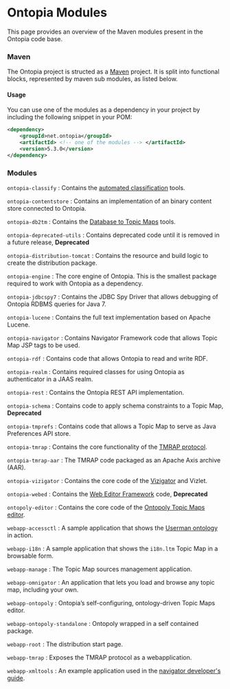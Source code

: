 Ontopia Modules
===============

<p class="introduction">
This page provides an overview of the Maven modules present in the Ontopia code base.
</p>

### Maven ###

The Ontopia project is structed as a [Maven](https://maven.apache.org/) project. It is split into
functional blocks, represented by maven sub modules, as listed below.

#### Usage ####

You can use one of the modules as a dependency in your project by including the following snippet in 
your POM:

````xml
<dependency>
	<groupId>net.ontopia</groupId>
	<artifactId> <!-- one of the modules --> </artifactId>
	<version>5.3.0</version>
</dependency>
````

### Modules ###

`ontopia-classify`
:    Contains the [automated classification](classify/dev-guide.html) tools.

`ontopia-contentstore`
:    Contains an implementation of an binary content store connected to Ontopia.

`ontopia-db2tm`
:    Contains the [Database to Topic Maps](db2tm/user-guide.html) tools.

`ontopia-deprecated-utils`
:    Contains deprecated code until it is removed in a future release, **Deprecated**

`ontopia-distribution-tomcat`
:    Contains the resource and build logic to create the distribution package.

`ontopia-engine`
:    The core engine of Ontopia. This is the smallest package required to work with Ontopia as a
     dependency.

`ontopia-jdbcspy7`
:    Contains the JDBC Spy Driver that allows debugging of Ontopia RDBMS queries for Java 7.

`ontopia-lucene`
:    Contains the full text implementation based on Apache Lucene.

`ontopia-navigator`
:    Contains Navigator Framework code that allows Topic Map JSP tags to be used.

`ontopia-rdf`
:    Contains code that allows Ontopia to read and write RDF.

`ontopia-realm`
:    Contains required classes for using Ontopia as authenticator in a JAAS realm.

`ontopia-rest`
:    Contains the Ontopia REST API implementation.

`ontopia-schema`
:    Contains code to apply schema constraints to a Topic Map, **Deprecated**

`ontopia-tmprefs`
:    Contains code that allows a Topic Map to serve as Java Preferences API store.

`ontopia-tmrap`
:    Contains the core functionality of the [TMRAP protocol](tmrap/dev-guide.html).

`ontopia-tmrap-aar`
:    The TMRAP code packaged as an Apache Axis archive (AAR).

`ontopia-vizigator`
:    Contains the core code of the [Vizigator](vizigator/userguide.html) and Vizlet.

`ontopia-webed`
:    Contains the [Web Editor Framework](webed/devguide.html) code, **Deprecated**

`ontopoly-editor`
:    Contains the core code of the [Ontopoly Topic Maps editor](ontopoly/user-guide.html).

`webapp-accessctl`
:    A sample application that shows the [Userman ontology](navigator/userman.html) in action.

`webapp-i18n`
:    A sample application that shows the `i18n.ltm` Topic Map in a browsable form.

`webapp-manage`
:    The Topic Map sources management application.

`webapp-omnigator`
:    An application that lets you load and browse any topic map, including your own.

`webapp-ontopoly`
:    Ontopia’s self-configuring, ontology-driven Topic Maps editor.

`webapp-ontopoly-standalone`
:    Ontopoly wrapped in a self contained package.

`webapp-root`
:    The distribution start page.

`webapp-tmrap`
:    Exposes the TMRAP protocol as a webapplication.

`webapp-xmltools`
:    An example application used in the [navigator developer's guide](navigator/navguide.html).


